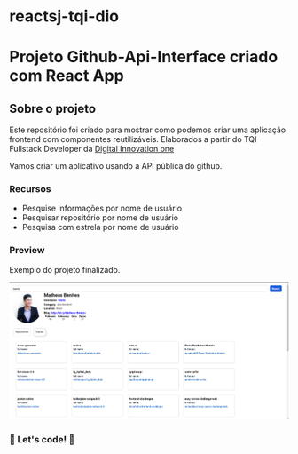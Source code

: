 # reactsj-tqi-dio
# Projeto Github-Api-Interface criado com React App


## Sobre o projeto

Este repositório foi criado para mostrar como podemos criar uma aplicação frontend com componentes reutilizáveis. Elaborados a partir do TQI Fullstack Developer da [Digital Innovation one](https://web.dio.me/)

Vamos criar um aplicativo usando a API pública do github.

### Recursos

- Pesquise informações por nome de usuário
- Pesquisar repositório por nome de usuário
- Pesquisa com estrela por nome de usuário

### Preview

Exemplo do projeto finalizado.

![plot](./image/snapshot-1.png)


### 🚀 Let's code! 🚀
